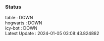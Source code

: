### Status


table : DOWN  
hogwarts : DOWN  
icy-bot : DOWN  
Latest Update : 2024-01-05 03:08:43.824882
